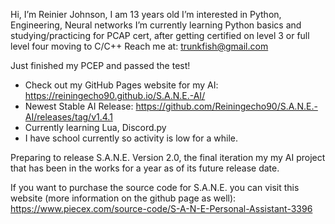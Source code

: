 Hi, I’m Reinier Johnson, I am 13 years old
I’m interested in Python, Engineering, Neural networks
I’m currently learning Python basics and studying/practicing for PCAP cert, after getting certified on level 3 or full level four moving to C/C++
Reach me at: trunkfish@gmail.com

Just finished my PCEP and passed the test!

- Check out my GitHub Pages website for my AI: https://reiningecho90.github.io/S.A.N.E.-AI/
- Newest Stable AI Release: https://github.com/Reiningecho90/S.A.N.E.-AI/releases/tag/v1.4.1
- Currently learning Lua, Discord.py
- I have school currently so activity is low for a while.

Preparing to release S.A.N.E. Version 2.0, the final iteration my my AI project that has been in the works for a year as of its future release date.

If you want to purchase the source code for S.A.N.E. you can visit this website (more information on the github page as well): https://www.piecex.com/source-code/S-A-N-E-Personal-Assistant-3396
<!---
Reiningecho90/Reiningecho90 is a ✨ special ✨ repository because its `README.md` (this file) appears on your GitHub profile.
You can click the Preview link to take a look at your changes.
--->
